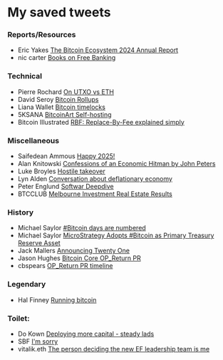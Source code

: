 # My saved tweets

### Reports/Resources
- Eric Yakes [The Bitcoin Ecosystem 2024 Annual Report](https://x.com/ericyakes/status/1892233113675190412)
- nic carter [Books on Free Banking](https://x.com/nic__carter/status/1947699946049749335)
  

### Technical
- Pierre Rochard [On UTXO vs ETH](https://x.com/BitcoinPierre/status/1893745331646447642)
- David Seroy [Bitcoin Rollups](https://x.com/david_seroy/status/1756719864046317792)
- Liana Wallet [Bitcoin timelocks](https://x.com/lianabitcoin/status/1915733139739000977)
- 5KSANA [BitcoinArt Self-hosting](https://x.com/5Ksana/status/1941541747689128407)
- Bitcoin Illustrated [RBF: Replace-By-Fee explained simply](https://x.com/BTCillustrated/status/1854787582250692767)

### Miscellaneous 
- Saifedean Ammous [Happy 2025!](https://x.com/saifedean/status/1874529178843848784)
- Alan Knitowski [Confessions of an Economic Hitman by John Peters](https://x.com/alanknit/status/1896949974115729537)
- Luke Broyles [Hostile takeover](https://x.com/luke_broyles/status/1909983914342367320)
- Lyn Alden [Conversation about deflationary economy](https://x.com/LynAldenContact/status/1936198792795078950)
- Peter Englund [Softwar Deepdive](https://x.com/PetterEnglund/status/1917535537340043700)
- BTCCLUB [Melbourne Investment Real Estate Results](https://x.com/ausbtcclub/status/1929318019542728770)

### History
- Michael Saylor [#Bitcoin days are numbered](https://x.com/saylor/status/413478389329428480)
- Michael Saylor [MicroStrategy Adopts #Bitcoin as Primary Treasury Reserve Asset](https://x.com/saylor/status/1293141856700768257)
- Jack Mallers [Announcing Twenty One](https://x.com/jackmallers/status/1915399337913290867)
- Jason Hughes [Bitcoin Core OP_Return PR](https://x.com/wk057/status/1917235710781690171)
- cbspears [OP_Return PR timeline](https://x.com/cbspears/status/1917320210882711954)

### Legendary
- Hal Finney [Running bitcoin](https://x.com/halfin/status/1110302988)

### Toilet:
- Do Kown [Deploying more capital - steady lads](https://x.com/stablekwon/status/1523733542492016640)
- SBF [I'm sorry](https://x.com/SBF_FTX/status/1590709166515310593)
- vitalik.eth [The person deciding the new EF leadership team is me](https://x.com/VitalikButerin/status/1881680518934384676)
